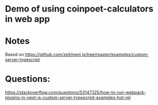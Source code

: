 # Demo of using coinpoet-calculators in web app

# Notes

Based on https://github.com/zeit/next.js/tree/master/examples/custom-server-typescript

# Questions:

https://stackoverflow.com/questions/53147325/how-to-run-webpack-plugins-in-next-js-custom-server-typescript-examples-hot-rel
